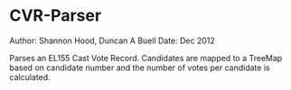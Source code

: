 CVR-Parser
==========

Author: Shannon Hood, Duncan A Buell
Date: Dec 2012

Parses an EL155 Cast Vote Record. Candidates are mapped to a TreeMap based on candidate number 
and the number of votes per candidate is calculated. 

